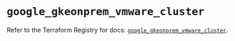 # `google_gkeonprem_vmware_cluster`

Refer to the Terraform Registry for docs: [`google_gkeonprem_vmware_cluster`](https://registry.terraform.io/providers/hashicorp/google-beta/5.18.0/docs/resources/google_gkeonprem_vmware_cluster).
